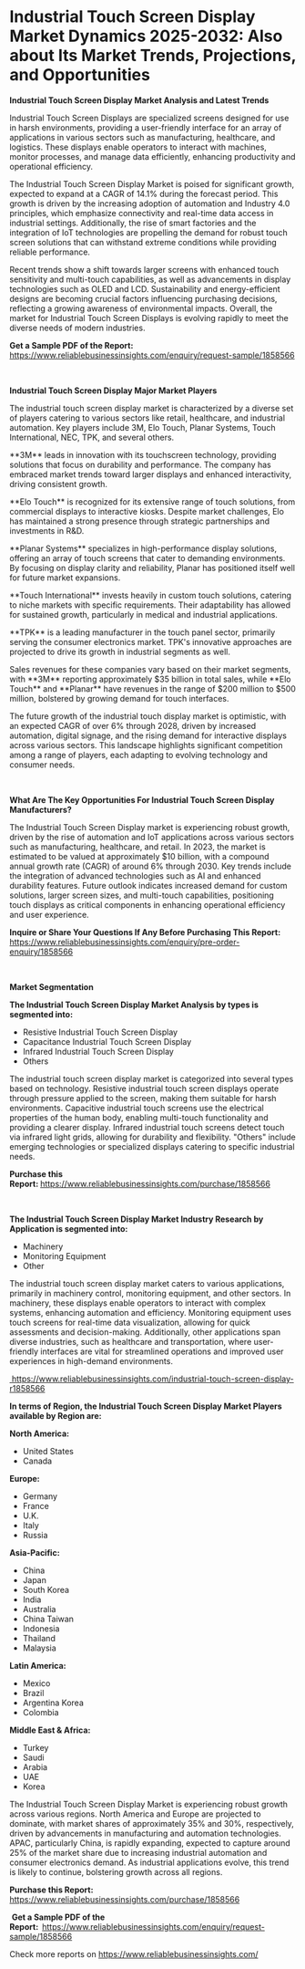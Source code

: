 <p><h1>Industrial Touch Screen Display Market Dynamics 2025-2032: Also about Its Market Trends, Projections, and Opportunities</h1></p><p><strong>Industrial Touch Screen Display Market Analysis and Latest Trends</strong></p>
<p><p>Industrial Touch Screen Displays are specialized screens designed for use in harsh environments, providing a user-friendly interface for an array of applications in various sectors such as manufacturing, healthcare, and logistics. These displays enable operators to interact with machines, monitor processes, and manage data efficiently, enhancing productivity and operational efficiency.</p><p>The Industrial Touch Screen Display Market is poised for significant growth, expected to expand at a CAGR of 14.1% during the forecast period. This growth is driven by the increasing adoption of automation and Industry 4.0 principles, which emphasize connectivity and real-time data access in industrial settings. Additionally, the rise of smart factories and the integration of IoT technologies are propelling the demand for robust touch screen solutions that can withstand extreme conditions while providing reliable performance.</p><p>Recent trends show a shift towards larger screens with enhanced touch sensitivity and multi-touch capabilities, as well as advancements in display technologies such as OLED and LCD. Sustainability and energy-efficient designs are becoming crucial factors influencing purchasing decisions, reflecting a growing awareness of environmental impacts. Overall, the market for Industrial Touch Screen Displays is evolving rapidly to meet the diverse needs of modern industries.</p></p>
<p><strong>Get a Sample PDF of the Report:&nbsp;</strong> <a href="https://www.reliablebusinessinsights.com/enquiry/request-sample/1858566?utm_campaign=1996&utm_medium=2&utm_source=Github&utm_content=ia&utm_term=07022025&utm_id=industrial-touch-screen-display">https://www.reliablebusinessinsights.com/enquiry/request-sample/1858566</a></p>
<p>&nbsp;</p>
<p><strong>Industrial Touch Screen Display Major Market Players</strong></p>
<p><p>The industrial touch screen display market is characterized by a diverse set of players catering to various sectors like retail, healthcare, and industrial automation. Key players include 3M, Elo Touch, Planar Systems, Touch International, NEC, TPK, and several others.</p><p>**3M** leads in innovation with its touchscreen technology, providing solutions that focus on durability and performance. The company has embraced market trends toward larger displays and enhanced interactivity, driving consistent growth.    </p><p>**Elo Touch** is recognized for its extensive range of touch solutions, from commercial displays to interactive kiosks. Despite market challenges, Elo has maintained a strong presence through strategic partnerships and investments in R&D.</p><p>**Planar Systems** specializes in high-performance display solutions, offering an array of touch screens that cater to demanding environments. By focusing on display clarity and reliability, Planar has positioned itself well for future market expansions.</p><p>**Touch International** invests heavily in custom touch solutions, catering to niche markets with specific requirements. Their adaptability has allowed for sustained growth, particularly in medical and industrial applications.</p><p>**TPK** is a leading manufacturer in the touch panel sector, primarily serving the consumer electronics market. TPK's innovative approaches are projected to drive its growth in industrial segments as well.</p><p>Sales revenues for these companies vary based on their market segments, with **3M** reporting approximately $35 billion in total sales, while **Elo Touch** and **Planar** have revenues in the range of $200 million to $500 million, bolstered by growing demand for touch interfaces.</p><p>The future growth of the industrial touch display market is optimistic, with an expected CAGR of over 6% through 2028, driven by increased automation, digital signage, and the rising demand for interactive displays across various sectors. This landscape highlights significant competition among a range of players, each adapting to evolving technology and consumer needs.</p></p>
<p>&nbsp;</p>
<p><strong>What Are The Key Opportunities For Industrial Touch Screen Display Manufacturers?</strong></p>
<p><p>The Industrial Touch Screen Display market is experiencing robust growth, driven by the rise of automation and IoT applications across various sectors such as manufacturing, healthcare, and retail. In 2023, the market is estimated to be valued at approximately $10 billion, with a compound annual growth rate (CAGR) of around 6% through 2030. Key trends include the integration of advanced technologies such as AI and enhanced durability features. Future outlook indicates increased demand for custom solutions, larger screen sizes, and multi-touch capabilities, positioning touch displays as critical components in enhancing operational efficiency and user experience.</p></p>
<p><strong>Inquire or Share Your Questions If Any Before Purchasing This Report:</strong> <a href="https://www.reliablebusinessinsights.com/enquiry/pre-order-enquiry/1858566?utm_campaign=1996&utm_medium=2&utm_source=Github&utm_content=ia&utm_term=07022025&utm_id=industrial-touch-screen-display">https://www.reliablebusinessinsights.com/enquiry/pre-order-enquiry/1858566</a></p>
<p>&nbsp;</p>
<p><strong>Market Segmentation</strong></p>
<p><strong>The Industrial Touch Screen Display Market Analysis by types is segmented into:</strong></p>
<p><ul><li>Resistive Industrial Touch Screen Display</li><li>Capacitance Industrial Touch Screen Display</li><li>Infrared Industrial Touch Screen Display</li><li>Others</li></ul></p>
<p><p>The industrial touch screen display market is categorized into several types based on technology. Resistive industrial touch screen displays operate through pressure applied to the screen, making them suitable for harsh environments. Capacitive industrial touch screens use the electrical properties of the human body, enabling multi-touch functionality and providing a clearer display. Infrared industrial touch screens detect touch via infrared light grids, allowing for durability and flexibility. "Others" include emerging technologies or specialized displays catering to specific industrial needs.</p></p>
<p><strong>Purchase this Report:&nbsp;</strong><a href="https://www.reliablebusinessinsights.com/purchase/1858566?utm_campaign=1996&utm_medium=2&utm_source=Github&utm_content=ia&utm_term=07022025&utm_id=industrial-touch-screen-display">https://www.reliablebusinessinsights.com/purchase/1858566</a></p>
<p>&nbsp;</p>
<p><strong>The Industrial Touch Screen Display Market Industry Research by Application is segmented into:</strong></p>
<p><ul><li>Machinery</li><li>Monitoring Equipment</li><li>Other</li></ul></p>
<p><p>The industrial touch screen display market caters to various applications, primarily in machinery control, monitoring equipment, and other sectors. In machinery, these displays enable operators to interact with complex systems, enhancing automation and efficiency. Monitoring equipment uses touch screens for real-time data visualization, allowing for quick assessments and decision-making. Additionally, other applications span diverse industries, such as healthcare and transportation, where user-friendly interfaces are vital for streamlined operations and improved user experiences in high-demand environments.</p></p>
<p><a href="https://www.reliablebusinessinsights.com/industrial-touch-screen-display-r1858566?utm_campaign=1996&utm_medium=2&utm_source=Github&utm_content=ia&utm_term=07022025&utm_id=industrial-touch-screen-display">&nbsp;https://www.reliablebusinessinsights.com/industrial-touch-screen-display-r1858566</a></p>
<p><strong>In terms of Region, the Industrial Touch Screen Display Market Players available by Region are:</strong></p>
<p>
    <p> <strong> North America: </strong>
        <ul>
            <li>United States</li>
            <li>Canada</li>
        </ul>
        </p> 
    <p> <strong> Europe: </strong>
        <ul>
            <li>Germany</li>
            <li>France</li>
            <li>U.K.</li>
            <li>Italy</li>
            <li>Russia</li>
        </ul>
        </p> 
    <p> <strong> Asia-Pacific: </strong>
        <ul>
            <li>China</li>
            <li>Japan</li>
            <li>South Korea</li>
            <li>India</li>
            <li>Australia</li>
            <li>China Taiwan</li>
            <li>Indonesia</li>
            <li>Thailand</li>
            <li>Malaysia</li>
        </ul>
        </p> 
    <p> <strong> Latin America: </strong>
        <ul>
            <li>Mexico</li>
            <li>Brazil</li>
            <li>Argentina Korea</li>
            <li>Colombia</li>
        </ul>
        </p> 
    <p> <strong> Middle East & Africa: </strong>
        <ul>
            <li>Turkey</li>
            <li>Saudi</li>
            <li>Arabia</li>
            <li>UAE</li>
            <li>Korea</li>
        </ul>
    </p>
    </p>
<p><p>The Industrial Touch Screen Display Market is experiencing robust growth across various regions. North America and Europe are projected to dominate, with market shares of approximately 35% and 30%, respectively, driven by advancements in manufacturing and automation technologies. APAC, particularly China, is rapidly expanding, expected to capture around 25% of the market share due to increasing industrial automation and consumer electronics demand. As industrial applications evolve, this trend is likely to continue, bolstering growth across all regions.</p></p>
<p><strong>Purchase this Report: </strong><a href="https://www.reliablebusinessinsights.com/purchase/1858566?utm_campaign=1996&utm_medium=2&utm_source=Github&utm_content=ia&utm_term=07022025&utm_id=industrial-touch-screen-display">https://www.reliablebusinessinsights.com/purchase/1858566</a></p>
<p>&nbsp;<strong>Get a Sample PDF of the Report:&nbsp;&nbsp;</strong><a href="https://www.reliablebusinessinsights.com/enquiry/request-sample/1858566?utm_campaign=1996&utm_medium=2&utm_source=Github&utm_content=ia&utm_term=07022025&utm_id=industrial-touch-screen-display">https://www.reliablebusinessinsights.com/enquiry/request-sample/1858566</a></p>
<p><strong></strong></p>
<p>Check more reports on <a href="https://www.reliablebusinessinsights.com/?utm_campaign=1996&utm_medium=2&utm_source=Github&utm_content=ia&utm_term=07022025&utm_id=industrial-touch-screen-display">https://www.reliablebusinessinsights.com/</a></p>